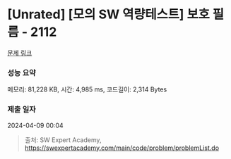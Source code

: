 # [Unrated] [모의 SW 역량테스트] 보호 필름 - 2112 

[문제 링크](https://swexpertacademy.com/main/code/problem/problemDetail.do?contestProbId=AV5V1SYKAaUDFAWu) 

### 성능 요약

메모리: 81,228 KB, 시간: 4,985 ms, 코드길이: 2,314 Bytes

### 제출 일자

2024-04-09 00:04



> 출처: SW Expert Academy, https://swexpertacademy.com/main/code/problem/problemList.do